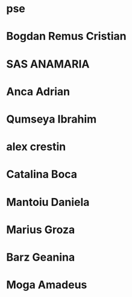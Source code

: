 # pse

# Bogdan Remus Cristian

# SAS ANAMARIA

# Anca Adrian

# Qumseya Ibrahim

# alex crestin

# Catalina Boca

# Mantoiu Daniela

# Marius Groza

# Barz Geanina

# Moga Amadeus
